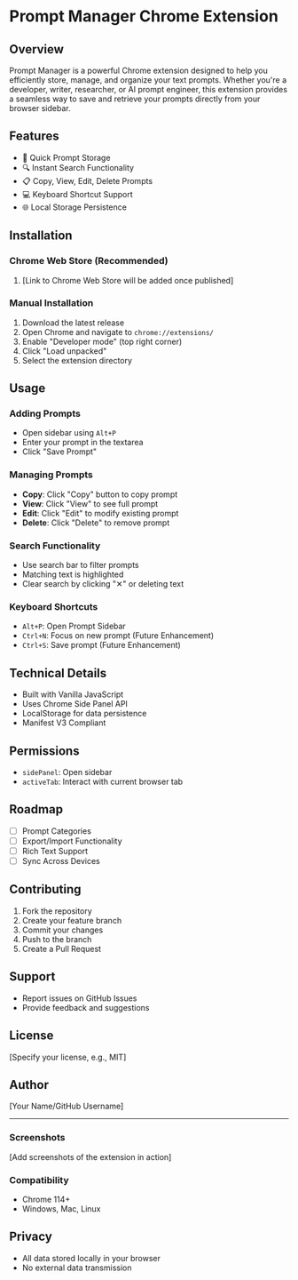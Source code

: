 # Prompt Manager Chrome Extension

## Overview

Prompt Manager is a powerful Chrome extension designed to help you efficiently store, manage, and organize your text prompts. Whether you're a developer, writer, researcher, or AI prompt engineer, this extension provides a seamless way to save and retrieve your prompts directly from your browser sidebar.

## Features

- 🚀 Quick Prompt Storage
- 🔍 Instant Search Functionality
- 📋 Copy, View, Edit, Delete Prompts
- 💻 Keyboard Shortcut Support
- 🌐 Local Storage Persistence

## Installation

### Chrome Web Store (Recommended)
1. [Link to Chrome Web Store will be added once published]

### Manual Installation
1. Download the latest release
2. Open Chrome and navigate to `chrome://extensions/`
3. Enable "Developer mode" (top right corner)
4. Click "Load unpacked"
5. Select the extension directory

## Usage

### Adding Prompts
- Open sidebar using `Alt+P`
- Enter your prompt in the textarea
- Click "Save Prompt"

### Managing Prompts
- **Copy**: Click "Copy" button to copy prompt
- **View**: Click "View" to see full prompt
- **Edit**: Click "Edit" to modify existing prompt
- **Delete**: Click "Delete" to remove prompt

### Search Functionality
- Use search bar to filter prompts
- Matching text is highlighted
- Clear search by clicking "✕" or deleting text

### Keyboard Shortcuts
- `Alt+P`: Open Prompt Sidebar
- `Ctrl+N`: Focus on new prompt (Future Enhancement)
- `Ctrl+S`: Save prompt (Future Enhancement)

## Technical Details
- Built with Vanilla JavaScript
- Uses Chrome Side Panel API
- LocalStorage for data persistence
- Manifest V3 Compliant

## Permissions
- `sidePanel`: Open sidebar
- `activeTab`: Interact with current browser tab

## Roadmap
- [ ] Prompt Categories
- [ ] Export/Import Functionality
- [ ] Rich Text Support
- [ ] Sync Across Devices

## Contributing
1. Fork the repository
2. Create your feature branch
3. Commit your changes
4. Push to the branch
5. Create a Pull Request

## Support
- Report issues on GitHub Issues
- Provide feedback and suggestions

## License
[Specify your license, e.g., MIT]

## Author
[Your Name/GitHub Username]

---

### Screenshots
[Add screenshots of the extension in action]

### Compatibility
- Chrome 114+
- Windows, Mac, Linux

## Privacy
- All data stored locally in your browser
- No external data transmission
